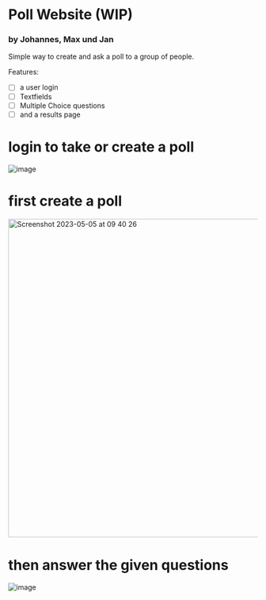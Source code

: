 # Poll Website (WIP)
### by Johannes, Max und Jan

Simple way to create and ask a poll to a group of people.

Features:
- [ ] a user login
- [ ] Textfields
- [ ] Multiple Choice questions
- [ ] and a results page

# login to take or create a poll
![image](https://user-images.githubusercontent.com/64578396/233946017-ff35f6e2-94df-43f5-9718-41515a0149dd.png)

# first create a poll
<img width="642" alt="Screenshot 2023-05-05 at 09 40 26" src="https://user-images.githubusercontent.com/64578396/236402097-c64f5eab-b447-44e3-bb7f-1844f7c71f4d.png">

# then answer the given questions
![image](https://user-images.githubusercontent.com/64578396/234015321-b22a0f64-7553-4739-ae99-ab4409e7acc2.png)
